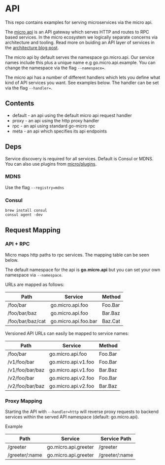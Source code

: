 # API

This repo contains examples for serving microservices via the micro api.

The [micro api](https://github.com/micro/micro/tree/master/api) is an API gateway which serves HTTP and routes to RPC based services. 
In the micro ecosystem we logically separate concerns via architecture and tooling. Read more on buiding an API layer of services 
in the [architecture blog post](https://micro.mu/blog/2016/04/18/micro-architecture.html).

The micro api by default serves the namespace go.micro.api. Our service names include this plus a unique name e.g go.micro.api.example. 
You can change the namespace via the flag `--namespace=`.

The micro api has a number of different handlers which lets you define what kind of API services you want. See examples below. The handler 
can be set via the flag `--handler=`.

## Contents

- default - an api using the default micro api request handler
- proxy - an api using the http proxy handler
- rpc - an api using standard go-micro rpc
- meta - an api which specifies its api endpoints

## Deps

Service discovery is required for all services. Default is Consul or MDNS. You can also use plugins from 
[micro/plugins](https://github.com/micro/go-plugins).

### MDNS

Use the flag `--registry=mdns`

### Consul

```
brew install consul
consul agent -dev
```

## Request Mapping

### API + RPC

Micro maps http paths to rpc services. The mapping table can be seen below.

The default namespace for the api is **go.micro.api** but you can set your own namespace via `--namespace`.

URLs are mapped as follows:

Path	|	Service	|	Method
----	|	----	|	----
/foo/bar	|	go.micro.api.foo	|	Foo.Bar
/foo/bar/baz	|	go.micro.api.foo	|	Bar.Baz
/foo/bar/baz/cat	|	go.micro.api.foo.bar	|	Baz.Cat

Versioned API URLs can easily be mapped to service names:

Path	|	Service	|	Method
----	|	----	|	----
/foo/bar	|	go.micro.api.foo	|	Foo.Bar
/v1/foo/bar	|	go.micro.api.v1.foo	|	Foo.Bar
/v1/foo/bar/baz	|	go.micro.api.v1.foo	|	Bar.Baz
/v2/foo/bar	|	go.micro.api.v2.foo	|	Foo.Bar
/v2/foo/bar/baz	|	go.micro.api.v2.foo	|	Bar.Baz

### Proxy Mapping

Starting the API with `--handler=http` will reverse proxy requests to backend services within the served API namespace (default: go.micro.api). 

Example

Path	|	Service	|	Service Path
---	|	---	|	---
/greeter	|	go.micro.api.greeter	|	/greeter
/greeter/:name	|	go.micro.api.greeter	|	/greeter/:name

